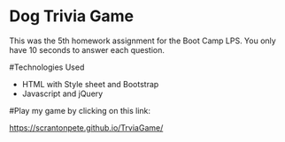# Dog Trivia Game

This was the 5th homework assignment for the Boot Camp LPS. You only have 10 seconds to answer each question.

#Technologies Used

- HTML with Style sheet and Bootstrap
- Javascript and jQuery

#Play my game by clicking on this link:

https://scrantonpete.github.io/TrviaGame/
